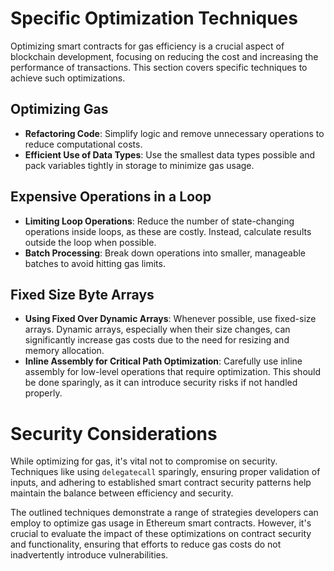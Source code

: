 # Specific Optimization Techniques

Optimizing smart contracts for gas efficiency is a crucial aspect of blockchain development, focusing on reducing the cost and increasing the performance of transactions. This section covers specific techniques to achieve such optimizations.

## Optimizing Gas

- **Refactoring Code**: Simplify logic and remove unnecessary operations to reduce computational costs.
- **Efficient Use of Data Types**: Use the smallest data types possible and pack variables tightly in storage to minimize gas usage.

## Expensive Operations in a Loop

- **Limiting Loop Operations**: Reduce the number of state-changing operations inside loops, as these are costly. Instead, calculate results outside the loop when possible.
- **Batch Processing**: Break down operations into smaller, manageable batches to avoid hitting gas limits.

## Fixed Size Byte Arrays

- **Using Fixed Over Dynamic Arrays**: Whenever possible, use fixed-size arrays. Dynamic arrays, especially when their size changes, can significantly increase gas costs due to the need for resizing and memory allocation.
- **Inline Assembly for Critical Path Optimization**: Carefully use inline assembly for low-level operations that require optimization. This should be done sparingly, as it can introduce security risks if not handled properly.

# Security Considerations

While optimizing for gas, it's vital not to compromise on security. Techniques like using `delegatecall` sparingly, ensuring proper validation of inputs, and adhering to established smart contract security patterns help maintain the balance between efficiency and security.

The outlined techniques demonstrate a range of strategies developers can employ to optimize gas usage in Ethereum smart contracts. However, it's crucial to evaluate the impact of these optimizations on contract security and functionality, ensuring that efforts to reduce gas costs do not inadvertently introduce vulnerabilities.